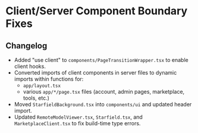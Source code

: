 # Client/Server Component Boundary Fixes

## Changelog
- Added "use client" to `components/PageTransitionWrapper.tsx` to enable client hooks.
- Converted imports of client components in server files to dynamic imports within functions for:
  - `app/layout.tsx`
  - various `app/*/page.tsx` files (account, admin pages, marketplace, tools, etc.)
- Moved `StarfieldBackground.tsx` into `components/ui` and updated header import.
- Updated `RemoteModelViewer.tsx`, `Starfield.tsx`, and `MarketplaceClient.tsx` to fix build-time type errors.
